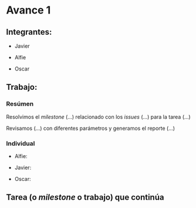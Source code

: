 # Avance 1

## Integrantes:

* Javier

* Alfie

* Oscar

## Trabajo: 


### Resúmen

Resolvimos el *milestone* (...) relacionado con los *issues* (...) para la tarea (...)

Revisamos (...) con diferentes parámetros y generamos el reporte (...)


### Individual

* Alfie: 


* Javier:


* Oscar:


## Tarea (o *milestone* o trabajo) que continúa
